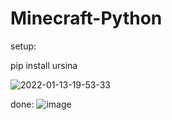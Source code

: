 # Minecraft-Python
setup:

pip install ursina

![2022-01-13-19-53-33](https://user-images.githubusercontent.com/75199998/149343588-bb66c9e0-d3e1-43ed-a9a5-6f47dc3d2635.gif)

done:
![image](https://user-images.githubusercontent.com/75199998/149344610-6eed135d-1eab-4451-9c55-a61574382918.png)
